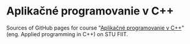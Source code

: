 # Aplikačné programovanie v C++

Sources of GitHub pages for course "[Aplikačné programovanie v C++](https://cppseminar.atlassian.net/wiki/spaces/APC2019/overview)" (eng. Applied programming in C++) on STU FIIT.
